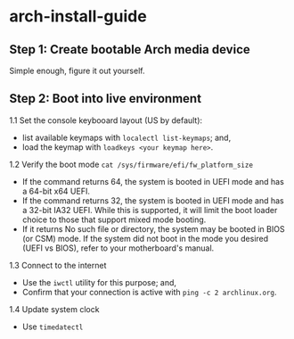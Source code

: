 # arch-install-guide

## Step 1: Create bootable Arch media device
Simple enough, figure it out yourself.

## Step 2: Boot into live environment

1.1 Set the console keybooard layout (US by default):
- list available keymaps with `localectl list-keymaps`; and,
- load the keymap with `loadkeys <your keymap here>`.
  
1.2 Verify the boot mode
  `cat /sys/firmware/efi/fw_platform_size`
  - If the command returns 64, the system is booted in UEFI mode and has a 64-bit x64 UEFI.
  - If the command returns 32, the system is booted in UEFI mode and has a 32-bit IA32 UEFI. While this is supported, it will limit the boot loader choice to those that support mixed mode booting.
  - If it returns No such file or directory, the system may be booted in BIOS (or CSM) mode.
If the system did not boot in the mode you desired (UEFI vs BIOS), refer to your motherboard's manual.

1.3 Connect to the internet
- Use the `iwctl` utility for this purpose; and,
- Confirm that your connection is active with `ping -c 2 archlinux.org`.

1.4 Update system clock
- Use `timedatectl`



